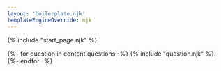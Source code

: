 ```yaml
---
layout: 'boilerplate.njk'
templateEngineOverride: njk
---
```

{% include "start_page.njk" %}

{%- for question in content.questions -%}
    {% include "question.njk" %}
{%- endfor -%}